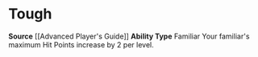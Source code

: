 ﻿---
ability_type: Familiar
actions: null
frequency: null
id: '37'
name: Tough
rarity: Common
requirement: null
source: '[[DATABASE/source/Advanced Player''s Guide|Advanced Player''s Guide]]'
trait: null
type: Familiar Ability

---
# Tough

**Source** [[Advanced Player's Guide]] 
**Ability Type** Familiar
Your familiar's maximum Hit Points increase by 2 per level.
